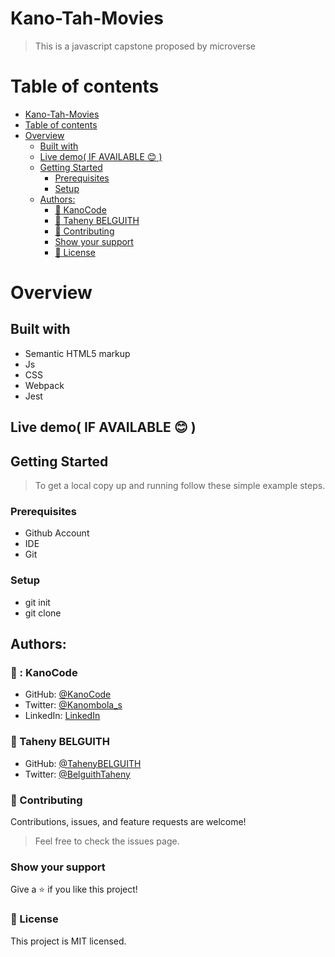 # Kano-Tah-Movies
> This is a javascript capstone proposed by microverse

# Table of contents
- [Kano-Tah-Movies](#kano-tah-movies)
- [Table of contents](#table-of-contents)
- [Overview](#overview)
  - [Built with](#built-with)
  - [Live demo( IF AVAILABLE :blush: )](#live-demo-if-available--)
  - [Getting Started](#getting-started)
    - [Prerequisites](#prerequisites)
    - [Setup](#setup)
  - [Authors:](#authors)
    - [:man: KanoCode](#-kanocode)
    - [:woman: Taheny BELGUITH](#-taheny-belguith)
    - [:handshake: Contributing](#-contributing)
    - [Show your support](#show-your-support)
    - [:memo: License](#-license)
# Overview
## Built with
- Semantic HTML5 markup
- Js
- CSS
- Webpack
- Jest
## Live demo( IF AVAILABLE :blush: )
## Getting Started
> To get a local copy up and running follow these simple example steps.

### Prerequisites
- Github Account
- IDE
- Git

### Setup
- git init
- git clone [ ](https://github.com/KanoCode/Kano-Tah-Movies.git)
## Authors:
### 👨 : KanoCode
- GitHub: [@KanoCode](https://github.com/KanoCode)
- Twitter: [@Kanombola_s](https://twitter.com/Kanombola_s)
- LinkedIn: [LinkedIn](https://www.linkedin.com/in/kanombola-kanombola-a38b061a4/)
### :woman: Taheny BELGUITH
- GitHub: [@TahenyBELGUITH](https://github.com/TahenyBELGUITH)
- Twitter: [@BelguithTaheny](https://twitter.com/BelguithTaheny)
### :handshake: Contributing
Contributions, issues, and feature requests are welcome!
> Feel free to check the issues page.
### Show your support
Give a :star:️ if you like this project!
### :memo: License
This project is MIT licensed.
